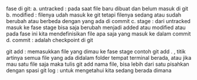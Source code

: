 fase di git:
a. untracked : pada saat file baru dibuat dan belum masuk di git
b. modified : filenya udah masuk ke git tetapi filenya sedang atau sudah berubah atau berbeda dengan yang ada di commit 
c. stage : dari untracked masuk ke fase stage bisa saja berubah menjadi added atau modified atau pada fase ini kita mendefinisikan file apa saja yang masuk ke dalam commit
d. commit : adalah checkpoint di git 

git add : memasukkan file yang dimau ke fase stage contoh git add . , titik artinya semua file yang ada didalam folder tempat terminal berada, atau jika mau satu file saja maka tulis git add nama file, bisa lebih dari satu pisahkan dengan spasi 
git log : untuk mengetahui kita sedang berada dimana
